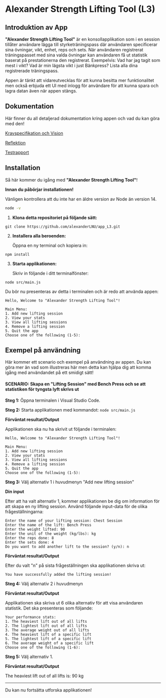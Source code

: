 # Alexander Strength Lifting Tool (L3)

## Introduktion av App

**"Alexander Strength Lifting Tool"** är en konsollapplikation som i en session tillåter användare lägga till styrketräningspass där användaren specificerar sina övningar, vikt, enhet, reps och sets. När användaren registrerat träningspasset med sina valda övningar kan användaren få ut statistik baserat på prestationerna den registrerat. Exempelvis: Vad har jag tagit som mest i vikt? Vad är min lägsta vikt i just Bänkpress? Lista alla dina registrerade träningspass.

Appen är tänkt att vidareutvecklas för att kunna besitta mer funktionalitet men också erbjuda ett UI med inlogg för användare för att kunna spara och lagra datan även när appen stängs.

## Dokumentation

Här finner du all detaljerad dokumentation kring appen och vad du kan göra med den!

[Kravspecifikation och Vision](./Documentation/kravspecifikation.md)

[Reflektion](./Documentation/reflection.md)

[Testrapport](./Documentation/testrapport.md)

## Installation

Så här kommer du igång med **"Alexander Strength Lifting Tool"**!

**Innan du påbörjar installationen!**

Vänligen kontrollera att du inte har en äldre version av Node än version 14.

```bash
node -v
```

1. **Klona detta repositoriet på följande sätt:**

```
git clone https://github.com/alexanderLNU/app_L3.git
```

2. **Installera alla beroenden:**

   Öppna en ny terminal och kopiera in:

```
npm install
```

3. **Starta applikationen:**

   Skriv in följande i ditt terminalfönster:

```
node src/main.js
```

Du bör nu presenteras av detta i terminalen och är redo att använda appen:

```
Hello, Welcome to "Alexander Strength Lifting Tool"!

Main Menu:
1. Add new lifting session
2. View your stats
3. View all lifting sessions
4. Remove a lifting session
5. Quit the app
Choose one of the following (1-5):
```

## Exempel på användning

Här kommer ett scenario och exempel på användning av appen. Du kan göra mer än vad som illustreras här men detta kan hjälpa dig att komma igång med användandet på ett smidigt sätt!

#### SCENARIO: Skapa en "Lifting Session" med Bench Press och se att statistiken för tyngsta lyft skrivs ut

**Steg 1:** Öppna terminalen i Visual Studio Code.

**Steg 2:** Starta applikationen med kommandot:
`node src/main.js`

**Förväntat resultat/Output**

Applikationen ska nu ha skrivit ut följande i terminalen:

```
Hello, Welcome to "Alexander Strength Lifting Tool"!

Main Menu:
1. Add new lifting session
2. View your stats
3. View all lifting sessions
4. Remove a lifting session
5. Quit the app
Choose one of the following (1-5):
```

**Steg 3:** Välj alternativ 1 i huvudmenyn "Add new lifting session"

**Din input**

Efter att ha valt alternativ 1, kommer applikationen be dig om information för att skapa en ny lifting session. Använd följande input-data för de olika frågeställningarna:

```
Enter the name of your lifting session: Chest Session
Enter the name of the lift: Bench Press
Enter the weight lifted: 90
Enter the unit of the weight (kg/lbs): kg
Enter the reps done: 8
Enter the sets done: 4
Do you want to add another lift to the session? (y/n): n
```

**Förväntat resultat/Output**

Efter du valt "n" på sista frågeställningen ska applikationen skriva ut:

```
You have successfully added the lifting session!
```

**Steg 4:** Välj alternativ 2 i huvudmenyn

**Förväntat resultat/Output**

Applikationen ska skriva ut 6 olika alternativ för att visa användaren statistik. Det ska presenteras som följande:

```
Your performance stats:
1. The heaviest lift out of all lifts
2. The lightest lift out of all lifts
3. The average weight out of all lifts
4. The heaviest lift of a specific lift
5. The lightest lift of a specific lift
6. The average weight of a specific lift
Choose one of the following (1-6):
```

**Steg 5:** Välj alternativ 1.

**Förväntat resultat/Output**

The heaviest lift out of all lifts is: 90 kg

---

Du kan nu fortsätta utforska applikationen!
